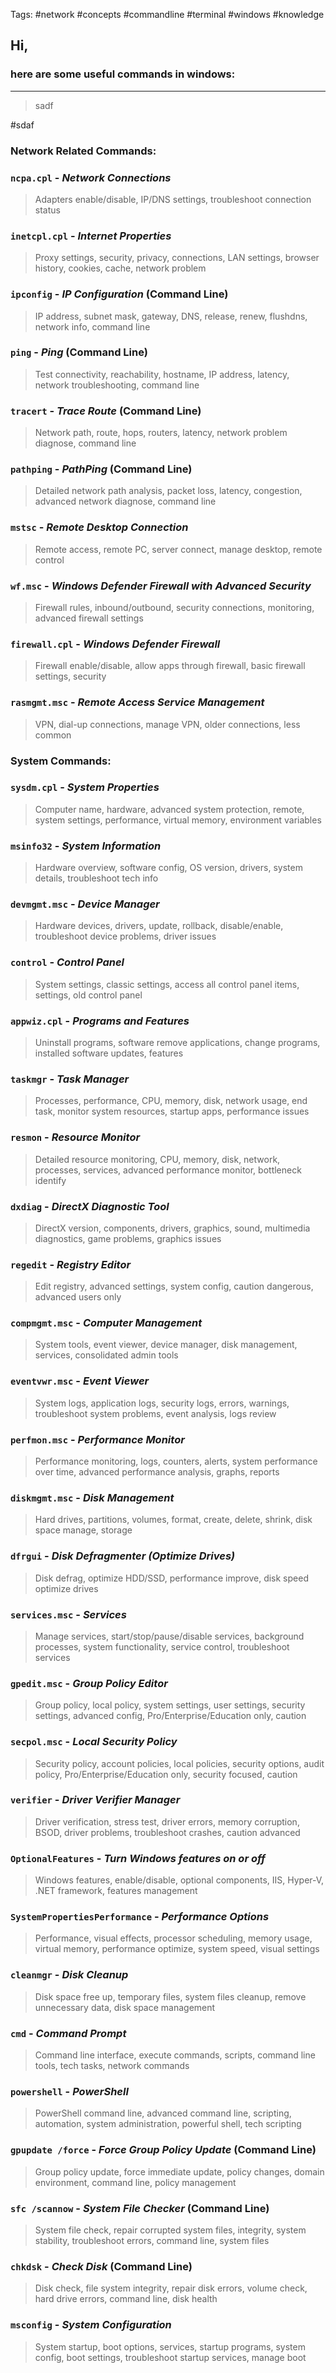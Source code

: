 Tags: #network #concepts #commandline #terminal #windows #knowledge 

## Hi,
### here are some useful commands in windows:
---
> sadf

#sdaf

### Network Related Commands:

### `ncpa.cpl` - *Network Connections*
> Adapters enable/disable, IP/DNS settings, troubleshoot connection status

### `inetcpl.cpl` - *Internet Properties*
> Proxy settings, security, privacy, connections, LAN settings, browser history, cookies, cache, network problem

### `ipconfig` - *IP Configuration* (Command Line)
> IP address, subnet mask, gateway, DNS, release, renew, flushdns, network info, command line

### `ping` - *Ping* (Command Line)
> Test connectivity, reachability, hostname, IP address, latency, network troubleshooting, command line

### `tracert` - *Trace Route* (Command Line)
> Network path, route, hops, routers, latency, network problem diagnose, command line

### `pathping` - *PathPing* (Command Line)
> Detailed network path analysis, packet loss, latency, congestion, advanced network diagnose, command line

### `mstsc` - *Remote Desktop Connection*
> Remote access, remote PC, server connect, manage desktop, remote control

### `wf.msc` - *Windows Defender Firewall with Advanced Security*
> Firewall rules, inbound/outbound, security connections, monitoring, advanced firewall settings

### `firewall.cpl` - *Windows Defender Firewall*
> Firewall enable/disable, allow apps through firewall, basic firewall settings, security

### `rasmgmt.msc` - *Remote Access Service Management*
> VPN, dial-up connections, manage VPN, older connections, less common

### System Commands:

### `sysdm.cpl` - *System Properties*
> Computer name, hardware, advanced system protection, remote, system settings, performance, virtual memory, environment variables

### `msinfo32` - *System Information*
> Hardware overview, software config, OS version, drivers, system details, troubleshoot tech info

### `devmgmt.msc` - *Device Manager*
> Hardware devices, drivers, update, rollback, disable/enable, troubleshoot device problems, driver issues

### `control` - *Control Panel*
> System settings, classic settings, access all control panel items, settings, old control panel

### `appwiz.cpl` - *Programs and Features*
> Uninstall programs, software remove applications, change programs, installed software updates, features

### `taskmgr` - *Task Manager*
> Processes, performance, CPU, memory, disk, network usage, end task, monitor system resources, startup apps, performance issues

### `resmon` - *Resource Monitor*
> Detailed resource monitoring, CPU, memory, disk, network, processes, services, advanced performance monitor, bottleneck identify

### `dxdiag` - *DirectX Diagnostic Tool*
> DirectX version, components, drivers, graphics, sound, multimedia diagnostics, game problems, graphics issues

### `regedit` - *Registry Editor*
> Edit registry, advanced settings, system config, caution dangerous, advanced users only

### `compmgmt.msc` - *Computer Management*
> System tools, event viewer, device manager, disk management, services, consolidated admin tools

### `eventvwr.msc` - *Event Viewer*
> System logs, application logs, security logs, errors, warnings, troubleshoot system problems, event analysis, logs review

### `perfmon.msc` - *Performance Monitor*
> Performance monitoring, logs, counters, alerts, system performance over time, advanced performance analysis, graphs, reports

### `diskmgmt.msc` - *Disk Management*
> Hard drives, partitions, volumes, format, create, delete, shrink, disk space manage, storage

### `dfrgui` - *Disk Defragmenter (Optimize Drives)*
> Disk defrag, optimize HDD/SSD, performance improve, disk speed optimize drives

### `services.msc` - *Services*
> Manage services, start/stop/pause/disable services, background processes, system functionality, service control, troubleshoot services

### `gpedit.msc` - *Group Policy Editor*
> Group policy, local policy, system settings, user settings, security settings, advanced config, Pro/Enterprise/Education only, caution

### `secpol.msc` - *Local Security Policy*
> Security policy, account policies, local policies, security options, audit policy, Pro/Enterprise/Education only, security focused, caution

### `verifier` - *Driver Verifier Manager*
> Driver verification, stress test, driver errors, memory corruption, BSOD, driver problems, troubleshoot crashes, caution advanced

### `OptionalFeatures` - *Turn Windows features on or off*
> Windows features, enable/disable, optional components, IIS, Hyper-V, .NET framework, features management

### `SystemPropertiesPerformance` - *Performance Options*
> Performance, visual effects, processor scheduling, memory usage, virtual memory, performance optimize, system speed, visual settings

### `cleanmgr` - *Disk Cleanup*
> Disk space free up, temporary files, system files cleanup, remove unnecessary data, disk space management

### `cmd` - *Command Prompt*
> Command line interface, execute commands, scripts, command line tools, tech tasks, network commands

### `powershell` - *PowerShell*
> PowerShell command line, advanced command line, scripting, automation, system administration, powerful shell, tech scripting

### `gpupdate /force` - *Force Group Policy Update* (Command Line)
> Group policy update, force immediate update, policy changes, domain environment, command line, policy management

### `sfc /scannow` - *System File Checker* (Command Line)
> System file check, repair corrupted system files, integrity, system stability, troubleshoot errors, command line, system files

### `chkdsk` - *Check Disk* (Command Line)
> Disk check, file system integrity, repair disk errors, volume check, hard drive errors, command line, disk health

### `msconfig` - *System Configuration*
> System startup, boot options, services, startup programs, system config, boot settings, troubleshoot startup services, manage boot